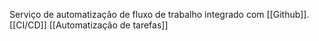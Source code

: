 Serviço de automatização de fluxo de trabalho integrado com [[Github]].
[[CI/CD]]
[[Automatização de tarefas]]